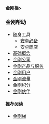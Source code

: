 #### 金刚梯>
### 金刚帮助
- 随身工具
  - [安卓必备](https://a2zitpro.github.io/web/greenhandtools)
  - [安卓商店](https://a2zitpro.github.io/web/appstores_b)
- [基础概念]()
- [金刚公司](https://a2zitpro.github.io/web/list_a2zitpro)
- [金刚产品与服务]()
- [金刚用户](https://a2zitpro.github.io/web/list_kkuser)
- [金刚流量]()
- [金刚积分]()
- [金刚伙伴]()




#### 推荐阅读
- [金刚梯](https://a2zitpro.github.io/web/dlb)
